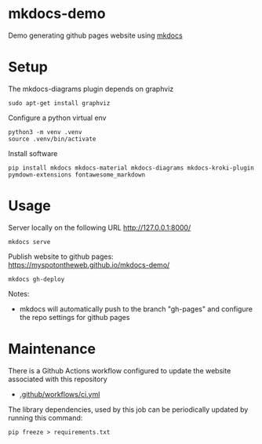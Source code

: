 # mkdocs-demo

Demo generating github pages website using [mkdocs](https://www.mkdocs.org/)

# Setup

The mkdocs-diagrams plugin depends on graphviz 

    sudo apt-get install graphviz

Configure a python virtual env

    python3 -m venv .venv
    source .venv/bin/activate
    
Install software

    pip install mkdocs mkdocs-material mkdocs-diagrams mkdocs-kroki-plugin pymdown-extensions fontawesome_markdown
    
# Usage

Server locally on the following URL http://127.0.0.1:8000/

    mkdocs serve
    
Publish website to github pages: https://myspotontheweb.github.io/mkdocs-demo/

    mkdocs gh-deploy
    
Notes:

* mkdocs will automatically push to the branch "gh-pages" and configure the repo settings for github pages

# Maintenance

There is a Github Actions workflow configured to update the website associated with this repository

* [.github/workflows/ci.yml](https://github.com/myspotontheweb/mkdocs-demo/blob/main/.github/workflows/ci.yml)

The library dependencies, used by this job can be periodically updated by running this command:

    pip freeze > requirements.txt

